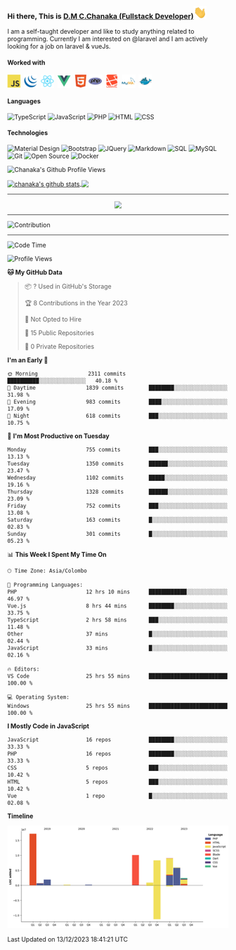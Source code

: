 <!-- ### Hi there  -->
<h3>Hi there, This is <a href="#">D.M C.Chanaka (Fullstack Developer)</a><img src="https://raw.githubusercontent.com/ABSphreak/ABSphreak/master/gifs/Hi.gif" width="30px"></h3>

<p>I am a self-taught developer and like to study anything related to programming. Currently I am interested on @laravel and I am actively looking for a job on laravel & vueJs.</p>

#### Worked with

<img width="30px" src="https://raw.githubusercontent.com/devicons/devicon/master/icons/javascript/javascript-original.svg" alt="cchanaka: Javascript" />&nbsp;
<img width="30px" src="https://raw.githubusercontent.com/devicons/devicon/master/icons/jquery/jquery-original.svg" alt="cchanaka: Jquery" />&nbsp; 
<img width="30px" src="https://raw.githubusercontent.com/devicons/devicon/master/icons/react/react-original.svg" alt="cchanaka: React" />&nbsp; 
<img width="30px" src="https://raw.githubusercontent.com/devicons/devicon/master/icons/vuejs/vuejs-original.svg" alt="cchanaka: VueJS" />&nbsp;
<img width="30px" src="https://raw.githubusercontent.com/devicons/devicon/master/icons/html5/html5-original.svg" alt="cchanaka: HTML5" /> 
<img width="30px" src="https://raw.githubusercontent.com/devicons/devicon/master/icons/php/php-original.svg" alt="cchanaka: PHP" />&nbsp;
<img width="30px" src="https://raw.githubusercontent.com/devicons/devicon/master/icons/laravel/laravel-plain-wordmark.svg" alt="cchanaka: Laravel" />&nbsp; 
<img width="30px" src="https://raw.githubusercontent.com/devicons/devicon/master/icons/mysql/mysql-original-wordmark.svg" alt="cchanaka: MySQL" />&nbsp; 
<img width="30px" src="https://raw.githubusercontent.com/devicons/devicon/master/icons/docker/docker-original.svg" alt="cchanaka: Docker" />

#### Languages

![TypeScript](https://img.shields.io/badge/-TypeScript-fff?&logo=TypeScript&logoColor=007ACC)
![JavaScript](https://img.shields.io/badge/-JavaScript-fff?&logo=JavaScript&logoColor=ddc508)
![PHP](https://img.shields.io/badge/-PHP-fff?&logo=PHP)
![HTML](https://img.shields.io/badge/-HTML-fff?&logo=HTML5)
![CSS](https://img.shields.io/badge/-CSS-fff?&logo=CSS3&logoColor=blue)

#### Technologies
![Material Design](https://img.shields.io/badge/-Material%20Design-fff?style=flat&logo=material-design&logoColor=blue)
![Bootstrap](https://img.shields.io/badge/-Bootstrap-fff?style=flat&logo=bootstrap&logoColor=563D7C)
![JQuery](https://img.shields.io/badge/-JQuery-fff?style=flat&logo=jquery&logoColor=blue)
![Markdown](https://img.shields.io/badge/-Markdown-fff?style=flat&logo=markdown&logoColor=black)
![SQL](https://img.shields.io/badge/-SQL-fff?style=flat&logo=Microsoft-SQL-Server&logoColor=blue)
![MySQL](https://img.shields.io/badge/-MySQL-fff?style=flat&logo=mysql)
![Git](https://img.shields.io/badge/-Git-fff?style=flat&logo=git)
![Open Source](https://img.shields.io/badge/-Open%20Source-fff?style=flat&logo=open-source-Initiative)
![Docker](https://img.shields.io/badge/-Docker-fff?style=flat&logo=Docker)

![Chanaka's Github Profile Views](https://komarev.com/ghpvc/?username=dmcchanaka&color=blueviolet) 

<a href="https://github.com/dmcchanaka">
    <img height="150px" align="center" src="https://github-readme-stats.vercel.app/api?username=dmcchanaka&show_icons=true&include_all_commits=true&theme=radical&line_height=27&count_private=true" alt="chanaka's github stats"/>
</a>

<a href="https://github.com/dmcchanaka">
    <img height="150px" align="center" src="https://github-readme-stats.vercel.app/api/top-langs/?username=dmcchanaka&theme=radical&layout=compact&langs_count=10" />
</a>
<hr>
<div align="center">
<a href="https://github.com/dmcchanaka">
    <img align="center" src="https://github-readme-streak-stats.herokuapp.com/?user=dmcchanaka&hide_border=true&theme=radical" />
</a>
<hr>
</div>

![Contribution](https://activity-graph.herokuapp.com/graph?username=dmcchanaka&theme=react-dark&hide_border=true&area=true&include_all_commits=true)
<hr>

<!--START_SECTION:waka-->
![Code Time](http://img.shields.io/badge/Code%20Time-2%2C436%20hrs%2011%20mins-blue)

![Profile Views](http://img.shields.io/badge/Profile%20Views-0-blue)

**🐱 My GitHub Data** 

> 📦 ? Used in GitHub's Storage 
 > 
> 🏆 8 Contributions in the Year 2023
 > 
> 🚫 Not Opted to Hire
 > 
> 📜 15 Public Repositories 
 > 
> 🔑 0 Private Repositories 
 > 
**I'm an Early 🐤** 

```text
🌞 Morning                2311 commits        ██████████░░░░░░░░░░░░░░░   40.18 % 
🌆 Daytime                1839 commits        ████████░░░░░░░░░░░░░░░░░   31.98 % 
🌃 Evening                983 commits         ████░░░░░░░░░░░░░░░░░░░░░   17.09 % 
🌙 Night                  618 commits         ███░░░░░░░░░░░░░░░░░░░░░░   10.75 % 
```
📅 **I'm Most Productive on Tuesday** 

```text
Monday                   755 commits         ███░░░░░░░░░░░░░░░░░░░░░░   13.13 % 
Tuesday                  1350 commits        ██████░░░░░░░░░░░░░░░░░░░   23.47 % 
Wednesday                1102 commits        █████░░░░░░░░░░░░░░░░░░░░   19.16 % 
Thursday                 1328 commits        ██████░░░░░░░░░░░░░░░░░░░   23.09 % 
Friday                   752 commits         ███░░░░░░░░░░░░░░░░░░░░░░   13.08 % 
Saturday                 163 commits         █░░░░░░░░░░░░░░░░░░░░░░░░   02.83 % 
Sunday                   301 commits         █░░░░░░░░░░░░░░░░░░░░░░░░   05.23 % 
```


📊 **This Week I Spent My Time On** 

```text
🕑︎ Time Zone: Asia/Colombo

💬 Programming Languages: 
PHP                      12 hrs 10 mins      ████████████░░░░░░░░░░░░░   46.97 % 
Vue.js                   8 hrs 44 mins       ████████░░░░░░░░░░░░░░░░░   33.75 % 
TypeScript               2 hrs 58 mins       ███░░░░░░░░░░░░░░░░░░░░░░   11.48 % 
Other                    37 mins             █░░░░░░░░░░░░░░░░░░░░░░░░   02.44 % 
JavaScript               33 mins             █░░░░░░░░░░░░░░░░░░░░░░░░   02.16 % 

🔥 Editors: 
VS Code                  25 hrs 55 mins      █████████████████████████   100.00 % 

💻 Operating System: 
Windows                  25 hrs 55 mins      █████████████████████████   100.00 % 
```

**I Mostly Code in JavaScript** 

```text
JavaScript               16 repos            ████████░░░░░░░░░░░░░░░░░   33.33 % 
PHP                      16 repos            ████████░░░░░░░░░░░░░░░░░   33.33 % 
CSS                      5 repos             ███░░░░░░░░░░░░░░░░░░░░░░   10.42 % 
HTML                     5 repos             ███░░░░░░░░░░░░░░░░░░░░░░   10.42 % 
Vue                      1 repo              █░░░░░░░░░░░░░░░░░░░░░░░░   02.08 % 
```



**Timeline**

![Lines of Code chart](https://raw.githubusercontent.com/dmcchanaka/dmcchanaka/main/assets/bar_graph.png)


 Last Updated on 13/12/2023 18:41:21 UTC
<!--END_SECTION:waka-->

